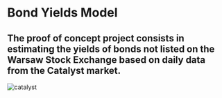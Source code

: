 # Bond Yields Model
## The proof of concept project consists in estimating the yields of bonds not listed on the Warsaw Stock Exchange based on daily data from the Catalyst market.

![catalyst](https://user-images.githubusercontent.com/106902757/172044986-258e266f-8d49-4224-ab8d-ba808aab76a3.png)
